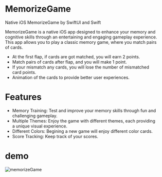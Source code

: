 # MemorizeGame
Native iOS MemorizeGame by SwiftUI and Swift

MemorizeGame is a native iOS app designed to enhance your memory and cognitive skills through an 
entertaining and engaging gameplay experience. This app allows you to play a classic memory game, 
where you match pairs of cards.

- At the first flap, if cards are got matched, you will earn 2 points. 
- Match pairs of cards after flap, and you will make 1 point. 
- If your mismatch any cards, you will lose the number of mismatched card points.
- Animation of the cards to provide better user experiences.

# Features
- Memory Training: Test and improve your memory skills through fun and challenging gameplay.
- Multiple Themes: Enjoy the game with different themes, each providing a unique visual experience.
- Different Colors: Begining a new game will enjoy different color cards.
- Score Tracking: Keep track of your scores.

# demo
![memorizeGame](https://github.com/sky1122/MemorizeGame/assets/48091236/b4c3bd54-a9d4-41a8-af7e-9767c6d57f11)


